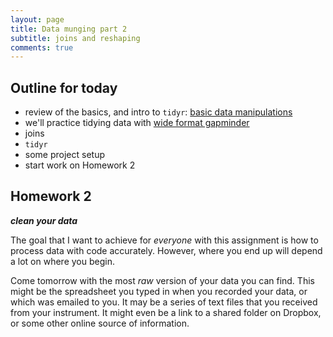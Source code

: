 ```yaml
---
layout: page
title: Data munging part 2
subtitle: joins and reshaping
comments: true
---
```


## Outline for today

* review of the basics, and intro to `tidyr`: [basic data manipulations](tidyr.html)
* we'll practice tidying data with [wide format gapminder](SuppMatt/gapminder_wide.csv)
* joins
* `tidyr`
* some project setup
* start work on Homework 2

## Homework 2

***clean your data***

The goal that I want to achieve for *everyone* with this assignment is how to process data with code accurately. However, where you end up will depend a lot on where you begin.  

Come tomorrow with the most _raw_ version of your data you can find. This might be the spreadsheet you typed in when you recorded your data, or which was emailed to you. It may be a series of text files that you received from your instrument. It might even be a link to a shared folder on Dropbox, or some other online source of information.